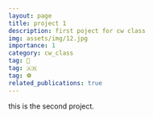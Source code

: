 ```yaml
---
layout: page
title: project 1
description: first poject for cw class
img: assets/img/12.jpg
importance: 1
category: cw_class
tag: 🥇
tag: 🇦🇷
tag: ⚽
related_publications: true
---
```



this is the second project.
